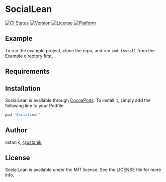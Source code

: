 # SocialLean

[![CI Status](https://img.shields.io/travis/ostanik/SocialLean.svg?style=flat)](https://travis-ci.org/ostanik/SocialLean)
[![Version](https://img.shields.io/cocoapods/v/SocialLean.svg?style=flat)](https://cocoapods.org/pods/SocialLean)
[![License](https://img.shields.io/cocoapods/l/SocialLean.svg?style=flat)](https://cocoapods.org/pods/SocialLean)
[![Platform](https://img.shields.io/cocoapods/p/SocialLean.svg?style=flat)](https://cocoapods.org/pods/SocialLean)

## Example

To run the example project, clone the repo, and run `pod install` from the Example directory first.

## Requirements

## Installation

SocialLean is available through [CocoaPods](https://cocoapods.org). To install
it, simply add the following line to your Podfile:

```ruby
pod 'SocialLean'
```

## Author

ostanik, [@ostanik](https://twitter.com/aostanik)

## License

SocialLean is available under the MIT license. See the LICENSE file for more info.
